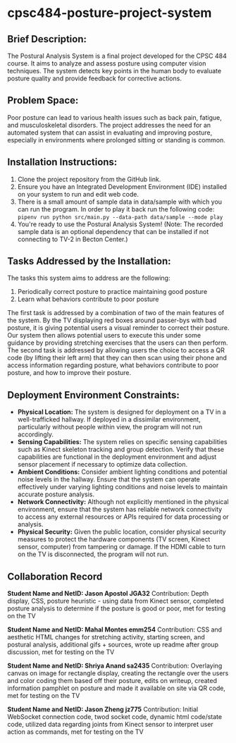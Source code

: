 # cpsc484-posture-project-system

## Brief Description:
The Postural Analysis System is a final project developed for the CPSC 484 course. It aims to analyze and assess posture using computer vision techniques. The system detects key points in the human body to evaluate posture quality and provide feedback for corrective actions.

## Problem Space:
Poor posture can lead to various health issues such as back pain, fatigue, and musculoskeletal disorders. The project addresses the need for an automated system that can assist in evaluating and improving posture, especially in environments where prolonged sitting or standing is common.

## Installation Instructions:
1. Clone the project repository from the GitHub link.
2. Ensure you have an Integrated Development Environment (IDE) installed on your system to run and edit web code.
3. There is a small amount of sample data in data/sample with which you can run the program. In order to play it back run the following code:
`pipenv run python src/main.py --data-path data/sample --mode play`
4. You're ready to use the Postural Analysis System!
   (Note: The recorded sample data is an optional dependency that can be installed if not connecting to TV-2 in Becton Center.)


## Tasks Addressed by the Installation:
The tasks this system aims to address are the following:
1. Periodically correct posture to practice maintaining good posture
2. Learn what behaviors contribute to poor posture
   
The first task is addressed by a combination of two of the main features of the system. By the TV displaying red boxes around passer-bys with bad posture, it is giving potential users a visual reminder to correct their posture. Our system then allows potential users to execute this under some guidance by providing stretching exercises that the users can then perform.
The second task is addressed by allowing users the choice to access a QR code (by lifting their left arm) that they can then scan using their phone and access information regarding posture, what behaviors contribute to poor posture, and how to improve their posture.

## Deployment Environment Constraints:
* **Physical Location:** The system is designed for deployment on a TV in a well-trafficked hallway. If deployed in a dissimilar environment, particularly without people within view, the program will not run accordingly.
* **Sensing Capabilities:** The system relies on specific sensing capabilities such as Kinect skeleton tracking and group detection. Verify that these capabilities are functional in the deployment environment and adjust sensor placement if necessary to optimize data collection.
* **Ambient Conditions:** Consider ambient lighting conditions and potential noise levels in the hallway. Ensure that the system can operate effectively under varying lighting conditions and noise levels to maintain accurate posture analysis.
* **Network Connectivity:** Although not explicitly mentioned in the physical environment, ensure that the system has reliable network connectivity to access any external resources or APIs required for data processing or analysis.
* **Physical Security:** Given the public location, consider physical security measures to protect the hardware components (TV screen, Kinect sensor, computer) from tampering or damage. If the HDMI cable to turn on the TV is disconnected, the program will not run.

## Collaboration Record
**Student Name and NetID: Jason Apostol JGA32**
Contribution: Depth display, CSS, posture heuristic - using data from Kinect sensor, completed posture analysis to determine if the posture is good or poor, met for testing on the TV

**Student Name and NetID: Mahal Montes emm254**
Contribution: CSS and aesthetic HTML changes for stretching activity, starting screen, and postural analysis, additional gifs + sources, wrote up readme after group discussion, met for testing on the TV

**Student Name and NetID: Shriya Anand sa2435**
Contribution: Overlaying canvas on image for rectangle display, creating the rectangle over the users and color coding them based off their posture, edits on writeup, created information pamphlet on posture and made it available on site via QR code, met for testing on the TV

**Student Name and NetID: Jason Zheng jz775**
Contribution: Initial WebSocket connection code, twod socket code, dynamic html code/state code, utilized data regarding joints from Kinect sensor to interpret user action as commands, met for testing on the TV
